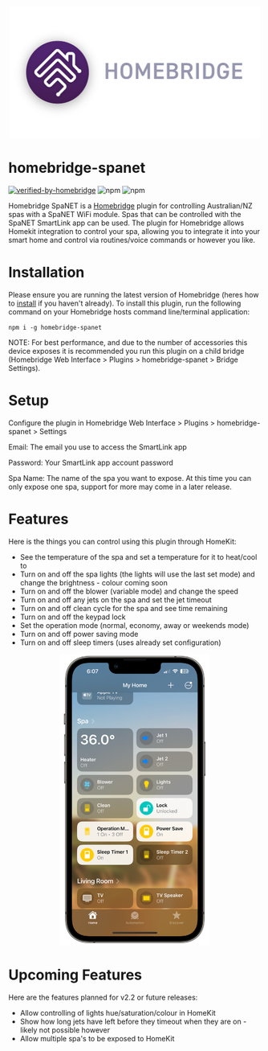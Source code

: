 <p align="center">
  <img src="https://raw.githubusercontent.com/homebridge/branding/6ef3a1685e79f79a2ecdcc83824e53775ec0475d/logos/homebridge-wordmark-logo-horizontal.svg" width="500">
</p>

# homebridge-spanet
[![verified-by-homebridge](https://badgen.net/badge/homebridge/verified/purple)](https://github.com/homebridge/homebridge/wiki/Verified-Plugins)
![npm](https://img.shields.io/npm/v/homebridge-spanet)
![npm](https://img.shields.io/npm/dw/homebridge-spanet)

Homebridge SpaNET is a [Homebridge](https://github.com/homebridge/homebridge) plugin for controlling Australian/NZ spas with a SpaNET WiFi module. Spas that can be controlled with the SpaNET SmartLink app can be used. The plugin for Homebridge allows Homekit integration to control your spa, allowing you to integrate it into your smart home and control via routines/voice commands or however you like.

# Installation
Please ensure you are running the latest version of Homebridge (heres how to [install](https://github.com/homebridge/homebridge/wiki) if you haven't already). To install this plugin, run the following command on your Homebridge hosts command line/terminal application:
```
npm i -g homebridge-spanet
```
NOTE: For best performance, and due to the number of accessories this device exposes it is recommended you run this plugin on a child bridge (Homebridge Web Interface > Plugins > homebridge-spanet > Bridge Settings).

# Setup
Configure the plugin in Homebridge Web Interface > Plugins > homebridge-spanet > Settings

Email: The email you use to access the SmartLink app

Password: Your SmartLink app account password

Spa Name: The name of the spa you want to expose. At this time you can only expose one spa, support for more may come in a later release.

# Features
Here is the things you can control using this plugin through HomeKit:
* See the temperature of the spa and set a temperature for it to heat/cool to
* Turn on and off the spa lights (the lights will use the last set mode) and change the brightness - colour coming soon
* Turn on and off the blower (variable mode) and change the speed
* Turn on and off any jets on the spa and set the jet timeout
* Turn on and off clean cycle for the spa and see time remaining
* Turn on and off the keypad lock
* Set the operation mode (normal, economy, away or weekends mode)
* Turn on and off power saving mode
* Turn on and off sleep timers (uses already set configuration)

<p align="center">
  <img src="extras/homekitspa-iphoness.PNG" width="300">
</p>

# Upcoming Features
Here are the features planned for v2.2 or future releases:
* Allow controlling of lights hue/saturation/colour in HomeKit
* Show how long jets have left before they timeout when they are on - likely not possible however
* Allow multiple spa's to be exposed to HomeKit
